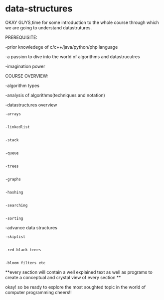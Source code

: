 # data-structures
OKAY GUYS,time for some introduction to the whole course through which we are going to understand datastrutures.


PREREQUISITE:
  
  -prior knowledege of c/c++/java/python/php language 
  
  
  -a  passion to dive into the world of algorithms and datastrucutres
  
  -imagination power
  
  
COURSE OVERVIEW:
  
  
  
  -algorithm types
  
  
  
  -analysis of algorithms(techniques and notation)
  
  
  -datastructures overview
    
    
    -arrays
    
    
    -linkedlist
    
    
    -stack
    
    
    -queue
    
    
    -trees
    
    
    -graphs
    
    
    -hashing
    
    
    -searching
    
    
    -sorting 
  
  
  -advance data structures 
    
    
    -skiplist
    
    
    -red-black trees
    
    
    -bloom filters etc
  
  
  
  
  **every section will contain a well explained text as well as programs to create a conceptual and crystal view 
    of every section **
    
  
  
  okay! so be ready to explore the most soughted topic in the world of computer programming 
  cheers!!
  
  
  
    
  
